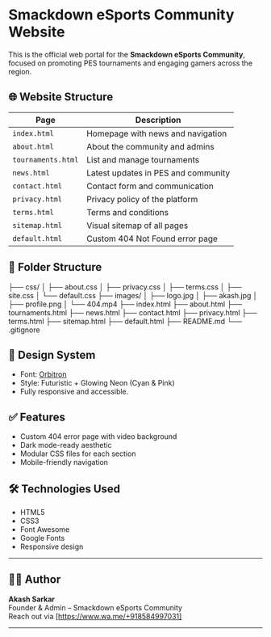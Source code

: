 # Smackdown eSports Community Website

This is the official web portal for the **Smackdown eSports Community**, focused on promoting PES tournaments and engaging gamers across the region.

## 🌐 Website Structure

| Page              | Description                             |
|-------------------|-----------------------------------------|
| `index.html`      | Homepage with news and navigation       |
| `about.html`      | About the community and admins          |
| `tournaments.html`| List and manage tournaments             |
| `news.html`       | Latest updates in PES and community     |
| `contact.html`    | Contact form and communication          |
| `privacy.html`    | Privacy policy of the platform          |
| `terms.html`      | Terms and conditions                    |
| `sitemap.html`    | Visual sitemap of all pages             |
| `default.html`    | Custom 404 Not Found error page         |

## 📁 Folder Structure

├── css/
│ ├── about.css
│ ├── privacy.css
│ ├── terms.css
│ ├── site.css
│ └── default.css
├── images/
│ ├── logo.jpg
│ ├── akash.jpg
│ ├── profile.png
│ └── 404.mp4
├── index.html
├── about.html
├── tournaments.html
├── news.html
├── contact.html
├── privacy.html
├── terms.html
├── sitemap.html
├── default.html
├── README.md
└── .gitignore


## 🎨 Design System

- Font: [Orbitron](https://fonts.google.com/specimen/Orbitron)
- Style: Futuristic + Glowing Neon (Cyan & Pink)
- Fully responsive and accessible.

## ✅ Features

- Custom 404 error page with video background
- Dark mode-ready aesthetic
- Modular CSS files for each section
- Mobile-friendly navigation

## 🛠 Technologies Used

- HTML5
- CSS3
- Font Awesome
- Google Fonts
- Responsive design

---

## 🧑‍💻 Author

**Akash Sarkar**  
Founder & Admin – Smackdown eSports Community  
Reach out via [https://www.wa.me/+918584997031]

---

